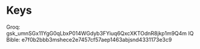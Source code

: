 #  Keys

Groq: 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
IQ Bible: e7f0b2bbb3mshece2e7457cf57aep1463abjsnd4331173e3c9
